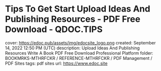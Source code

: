 # Tips To Get Start Upload Ideas And Publishing Resources - PDF Free Download - QDOC.TIPS

cover: https://edoc.pub/assets/img/edocsite_logo.png
created: September 14, 2022 12:50 PM (UTC)
description: Upload Ideas And Publishing Resources Write A Book PDF Free Download Professional Platform
folder: BOOKMRKS-MTHRFCKR / REFERENCE-MTHRFCKR / PDF Management / PDF Sites
tags: pdf sites
url: https://www.edoc.site